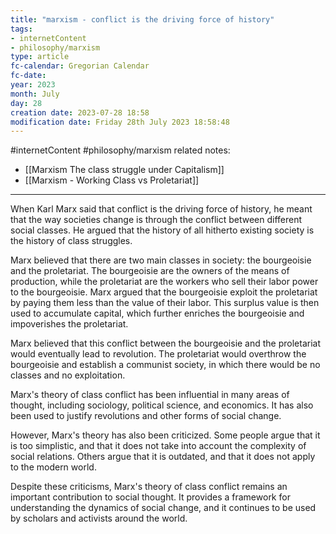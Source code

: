```yaml
---
title: "marxism - conflict is the driving force of history"
tags:
- internetContent
- philosophy/marxism
type: article
fc-calendar: Gregorian Calendar
fc-date: 
year: 2023
month: July
day: 28
creation date: 2023-07-28 18:58
modification date: Friday 28th July 2023 18:58:48
---
```


#internetContent  #philosophy/marxism 
related notes: 
- [[Marxism The class struggle under Capitalism]] 
- [[Marxism - Working Class vs Proletariat]]
___
When Karl Marx said that conflict is the driving force of history, he meant that the way societies change is through the conflict between different social classes. He argued that the history of all hitherto existing society is the history of class struggles.

Marx believed that there are two main classes in society: the bourgeoisie and the proletariat. The bourgeoisie are the owners of the means of production, while the proletariat are the workers who sell their labor power to the bourgeoisie. Marx argued that the bourgeoisie exploit the proletariat by paying them less than the value of their labor. This surplus value is then used to accumulate capital, which further enriches the bourgeoisie and impoverishes the proletariat.

Marx believed that this conflict between the bourgeoisie and the proletariat would eventually lead to revolution. The proletariat would overthrow the bourgeoisie and establish a communist society, in which there would be no classes and no exploitation.

Marx's theory of class conflict has been influential in many areas of thought, including sociology, political science, and economics. It has also been used to justify revolutions and other forms of social change.

However, Marx's theory has also been criticized. Some people argue that it is too simplistic, and that it does not take into account the complexity of social relations. Others argue that it is outdated, and that it does not apply to the modern world.

Despite these criticisms, Marx's theory of class conflict remains an important contribution to social thought. It provides a framework for understanding the dynamics of social change, and it continues to be used by scholars and activists around the world.

